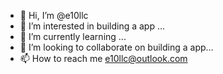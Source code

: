 - 👋 Hi, I’m @e10llc
- 👀 I’m interested in building a app ...
- 🌱 I’m currently learning ...
- 💞️ I’m looking to collaborate on building a app...
- 📫 How to reach me e10llc@outlook.com

<!---
e10llc/e10llc is a ✨ special ✨ repository because its `README.md` (this file) appears on your GitHub profile.
You can click the Preview link to take a look at your changes.
--->
